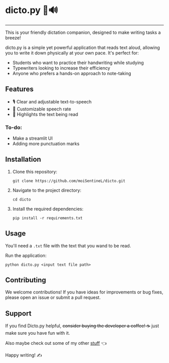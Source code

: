 # dicto.py 📝🔊

---

This is your friendly dictation companion, designed to make writing tasks a breeze!

dicto.py is a simple yet powerful application that reads text aloud, allowing you to write it down physically at your own pace. It's perfect for:

- Students who want to practice their handwriting while studying
- Typewriters looking to increase their efficiency
- Anyone who prefers a hands-on approach to note-taking

## Features

- 🎙️ Clear and adjustable text-to-speech
- 🚀 Customizable speech rate
- 🔴 Highlights the text being read

### To-do:

- Make a streamlit UI
- Adding more punctuation marks

## Installation

1. Clone this repository:

   ```
   git clone https://github.com/moiSentineL/dicto.git
   ```

2. Navigate to the project directory:

   ```
   cd dicto
   ```

3. Install the required dependencies:
   ```
   pip install -r requirements.txt
   ```

## Usage

You'll need a `.txt` file with the text that you wand to be read.

Run the application:

```
python dicto.py <input text file path>
```

## Contributing

We welcome contributions! If you have ideas for improvements or bug fixes, please open an issue or submit a pull request.

## Support

If you find Dicto.py helpful, ~~consider buying the developer a coffee! ☕~~ just make sure you have fun with it.

Also maybe check out some of my other [stuff](https://github.com/moisentinel) 👈

Happy writing! ✍️
